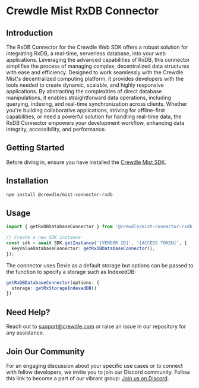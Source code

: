 # Crewdle Mist RxDB Connector

## Introduction

The RxDB Connector for the Crewdle Web SDK offers a robust solution for integrating RxDB, a real-time, serverless database, into your web applications. Leveraging the advanced capabilities of RxDB, this connector simplifies the process of managing complex, decentralized data structures with ease and efficiency. Designed to work seamlessly with the Crewdle Mist's decentralized computing platform, it provides developers with the tools needed to create dynamic, scalable, and highly responsive applications. By abstracting the complexities of direct database manipulations, it enables straightforward data operations, including querying, indexing, and real-time synchronization across clients. Whether you're building collaborative applications, striving for offline-first capabilities, or need a powerful solution for handling real-time data, the RxDB Connector empowers your development workflow, enhancing data integrity, accessibility, and performance.

## Getting Started

Before diving in, ensure you have installed the [Crewdle Mist SDK](https://www.npmjs.com/package/@crewdle/web-sdk).

## Installation

```bash
npm install @crewdle/mist-connector-rxdb
```

## Usage

```TypeScript
import { getRxDBDatabaseConnector } from '@crewdle/mist-connector-rxdb';

// Create a new SDK instance
const sdk = await SDK.getInstance('[VENDOR ID]', '[ACCESS TOKEN]', {
  keyValueDatabaseConnector: getRxDBDatabaseConnector(),
});
```

The connector uses Dexie as a default storage but options can be passed to the function to specify a storage such as IndexedDB:

```TypeScript
getRxDBDatabaseConnector(options: {
  storage: getRxStorageIndexedDB()
})
```

## Need Help?

Reach out to support@crewdle.com or raise an issue in our repository for any assistance.

## Join Our Community

For an engaging discussion about your specific use cases or to connect with fellow developers, we invite you to join our Discord community. Follow this link to become a part of our vibrant group: [Join us on Discord](https://discord.gg/XJ3scBYX).
